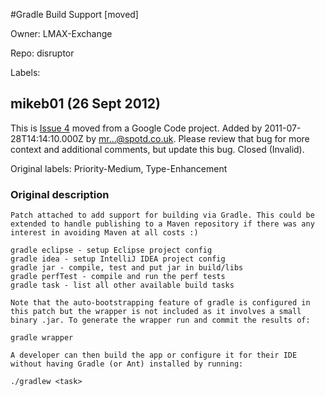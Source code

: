 #Gradle Build Support [moved]

Owner: LMAX-Exchange

Repo: disruptor

Labels: 

## mikeb01 (26 Sept 2012)

This is [Issue 4](http://code.google.com/p/disruptor/issues/detail?id=4) moved from a Google Code project.
Added by 2011-07-28T14:14:10.000Z by [mr...@spotd.co.uk](http://code.google.com/u/100549657017506198092/).
Please review that bug for more context and additional comments, but update this bug.
 Closed (Invalid).

Original labels: Priority-Medium, Type-Enhancement
### Original description

```
Patch attached to add support for building via Gradle. This could be extended to handle publishing to a Maven repository if there was any interest in avoiding Maven at all costs :)

gradle eclipse - setup Eclipse project config
gradle idea - setup IntelliJ IDEA project config
gradle jar - compile, test and put jar in build/libs
gradle perfTest - compile and run the perf tests
gradle task - list all other available build tasks

Note that the auto-bootstrapping feature of gradle is configured in this patch but the wrapper is not included as it involves a small binary .jar. To generate the wrapper run and commit the results of:

gradle wrapper

A developer can then build the app or configure it for their IDE without having Gradle (or Ant) installed by running:

./gradlew <task>
```


